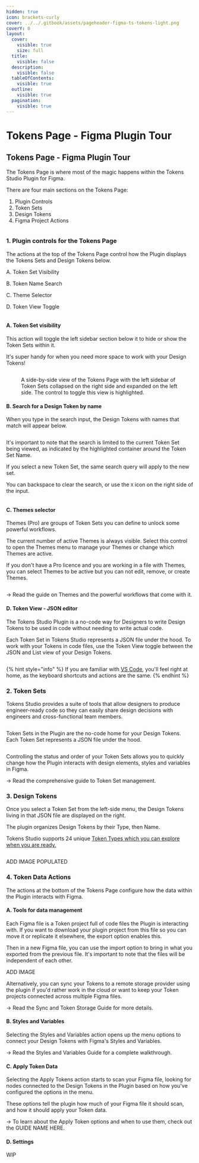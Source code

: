```yaml
---
hidden: true
icon: brackets-curly
cover: ../../.gitbook/assets/pageheader-figma-ts-tokens-light.png
coverY: 0
layout:
  cover:
    visible: true
    size: full
  title:
    visible: false
  description:
    visible: false
  tableOfContents:
    visible: true
  outline:
    visible: true
  pagination:
    visible: true
---
```


# Tokens Page - Figma Plugin Tour

## Tokens Page - Figma Plugin Tour

The Tokens Page is where most of the magic happens within the Tokens Studio Plugin for Figma.

There are four main sections on the Tokens Page:

1. Plugin Controls
2. Token Sets
3. Design Tokens
4. Figma Project Actions&#x20;

<figure><img src="../../.gitbook/assets/tokensPage-allAnnotated-V2-2.png" alt=""><figcaption></figcaption></figure>



### 1. Plugin controls for the Tokens Page

The actions at the top of the Tokens Page control how the Plugin displays the Tokens Sets and Design Tokens below.

A. Token Set Visibility

B. Token Name Search

C. Theme Selector

D. Token View Toggle

<figure><img src="../../.gitbook/assets/tokensPage-TopAnnotated-V2-2. (1).png" alt=""><figcaption></figcaption></figure>

#### A. Token Set visibility

This action will toggle the left sidebar section below it to hide or show the Token Sets within it.

It's super handy for when you need more space to work with your Design Tokens!

<figure><img src="../../.gitbook/assets/tokensPage-CollapseSet-Annotated-V2-2..png" alt=""><figcaption><p>A side-by-side view of the Tokens Page with the left sidebar of Token Sets collapsed on the right side and expanded on the left side. The control to toggle this view is highlighted. </p></figcaption></figure>



#### B. Search for a Design Token by name

When you type in the search input, the Design Tokens with names that match will appear below.

<figure><img src="../../.gitbook/assets/tokensPage-searchBlue-V2-2..png" alt=""><figcaption></figcaption></figure>



It's important to note that the search is limited to the current Token Set being viewed, as indicated by the highlighted container around the Token Set Name.&#x20;

If you select a new Token Set, the same search query will apply to the new set.

You can backspace to clear the search, or use the `X` icon on the right side of the input.

<figure><img src="../../.gitbook/assets/tokensPage-clearSearch-V2-2..png" alt=""><figcaption></figcaption></figure>



#### C. Themes selector

Themes (Pro) are groups of Token Sets you can define to unlock some powerful workflows.

The current number of active Themes is always visible. Select this control to open the Themes menu to manage your Themes or change which Themes are active.

If you don't have a Pro licence and you are working in a file with Themes, you can select Themes to be active but you can not edit, remove, or create Themes.

<figure><img src="../../.gitbook/assets/tokensPage-themeSelected-V2-2..png" alt=""><figcaption></figcaption></figure>

→ Read the guide on Themes and the powerful workflows that come with it.



#### D. Token View - JSON editor

The Tokens Studio Plugin is a no-code way for Designers to write Design Tokens to be used in code without needing to write actual code.

Each Token Set in Tokens Studio represents a JSON file under the hood. To work with your Tokens in code files, use the Token View toggle between the JSON and List view of your Design Tokens.&#x20;

<figure><img src="../../.gitbook/assets/tokensPage-JSONview-V2-2..png" alt=""><figcaption></figcaption></figure>

{% hint style="info" %}
If you are familiar with [VS Code](https://code.visualstudio.com/), you'll feel right at home, as the keyboard shortcuts and actions are the same.
{% endhint %}



### 2. Token Sets

Tokens Studio provides a suite of tools that allow designers to produce engineer-ready code so they can easily share design decisions with engineers and cross-functional team members.

<figure><img src="../../.gitbook/assets/infographic-tokenSet-JSON@2x.png" alt=""><figcaption></figcaption></figure>

Token Sets in the Plugin are the no-code home for your Design Tokens. Each Token Set represents a JSON file under the hood.

<figure><img src="../../.gitbook/assets/token-view-list-jscon-V2-1.png" alt=""><figcaption></figcaption></figure>



Controlling the status and order of your Token Sets allows you to quickly change how the Plugin interacts with design elements, styles and variables in Figma.

→ Read the comprehensive guide to Token Set management.



### 3. Design Tokens

Once you select a Token Set from the left-side menu, the Design Tokens living in that JSON file are displayed on the right.

The plugin organizes Design Tokens by their Type, then Name.&#x20;

Tokens Studio supports 24 unique [Token Types which you can explore when you are ready.](../../manage-tokens/token-types/)

<figure><img src="../../.gitbook/assets/tokenType-overview-all.png" alt=""><figcaption></figcaption></figure>

ADD IMAGE POPULATED

### 4. Token Data Actions

The actions at the bottom of the Tokens Page configure how the data within the Plugin interacts with Figma.

#### A. Tools for data management

Each Figma file is a Token project full of code files the Plugin is interacting with. If you want to download your plugin project from this file so you can move it or replicate it elsewhere, the export option enables this.

Then in a new Figma file, you can use the import option to bring in what you exported from the previous file. It's important to note that the files will be independent of each other.

ADD IMAGE

Alternatively, you can sync your Tokens to a remote storage provider using the plugin if you'd rather work in the cloud or want to keep your Token projects connected across multiple Figma files.

→ Read the Sync and Token Storage Guide for more details.



#### B. Styles and Variables

Selecting the Styles and Variables action opens up the menu options to connect your Design Tokens with Figma's Styles and Variables.

→ Read the Styles and Variables Guide for a complete walkthrough.



#### C. Apply Token Data

Selecting the Apply Tokens action starts to scan your Figma file, looking for nodes connected to the Design Tokens in the Plugin based on how you've configured the options in the menu.

These options tell the plugin how much of your Figma file it should scan, and how it should apply your Token data.

→ To learn about the Apply Token options and when to use them, check out the GUIDE NAME HERE.



#### D. Settings

WIP
